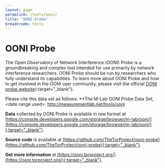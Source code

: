 ```yaml
---
layout: page
permalink: /tools/ooni/
title: "OONI Probe"
breadcrumb: tests
---
```


# OONI Probe

The Open Observatory of Network Interference (OONI) Probe is a groundbreaking and complex tool intended for use primarily by network interference researchers. OONI Probe should be run by researchers who fully understand its capabilities. To learn more about OONI Probe and how to get involved in the OONI user community, please visit the official [OONI probe website](https://ooni.torproject.org/){:target="_blank"}.

Please cite this data set as follows: **The M-Lab OONI Probe Data Set, &lt;date range used&gt;. http://measurementlab.net/tools/ooni

**Data** collected by OONI Probe is available in raw format at [https://console.developers.google.com/storage/browser/m-lab/ooni/](https://console.developers.google.com/storage/browser/m-lab/ooni/){:target="_blank"}.

**Source code** is available at [https://github.com/TheTorProject/ooni-probe](https://github.com/TheTorProject/ooni-probe){:target="_blank"}.

**Get more information** at [https://ooni.torproject.org/](https://ooni.torproject.org/){:target="_blank"}.